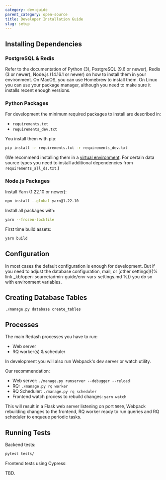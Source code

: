 ```yaml
---
category: dev-guide
parent_category: open-source
title: Developer Installation Guide
slug: setup
---
```


## Installing Dependencies

### PostgreSQL & Redis

Refer to the documentation of Python (3), PostgreSQL (9.6 or newer), Redis (3 or
newer), Node.js (14.16.1 or newer) on how to install them in your environment.
On MacOS, you can use Homebrew to install them. On Linux you can use your
package manager, although you need to make sure it installs recent enough
versions.

### Python Packages

For development the minimum required packages to install are described in:

- `requirements.txt`
- `requirements_dev.txt`

You install them with pip:

```bash
pip install -r requirements.txt -r requirements_dev.txt
```

(We recommend installing them in a
[virtual environment](https://docs.python.org/3/tutorial/venv.html). For
certain data source types you need to install additional dependencies from
`requirements_all_ds.txt`.)

### Node.js Packages

Install Yarn (1.22.10 or newer):

```bash
npm install --global yarn@1.22.10
```

Install all packages with:

```bash
yarn --frozen-lockfile
```

First time build assets:

```bash
yarn build
```

## Configuration

In most cases the default configuration is enough for development. But if you
need to adjust the database configuration, mail, or [other
settings]({% link _kb/open-source/admin-guide/env-vars-settings.md %}) you do so
with environment variables.

## Creating Database Tables

```bash
./manage.py database create_tables
```

## Processes

The main Redash processes you have to run:

- Web server
- RQ worker(s) & scheduler

In development you will also run Webpack's dev server or watch utility.

Our recommendation:

- Web server: `./manage.py runserver --debugger --reload`
- RQ: `./manage.py rq worker`
- RQ Scheduler: `./manage.py rq scheduler`
- Frontend watch process to rebuild changes: `yarn watch`

This will result in a Flask web server listening on port `5000`, Webpack
rebuilding changes to the frontend, RQ worker ready to run queries and RQ
scheduler to enqueue periodic tasks.

## Running Tests

Backend tests:

```bash
pytest tests/
```

Frontend tests using Cypress:

TBD.
